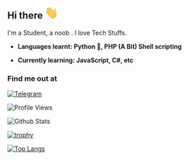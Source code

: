 ## Hi there <img src="https://raw.githubusercontent.com/ABSphreak/ABSphreak/master/gifs/Hi.gif" width="30px">

I'm a Student, a noob . I love Tech Stuffs.

- **Languages learnt: Python :snake:, PHP (A Bit) Shell scripting**
 
- **Currently learning: JavaScript, C#, etc**

### Find me out at
[![Telegram](https://img.shields.io/badge/telegram-1b77FF.svg?style=for-the-badge&logo=telegram)](https://t.me/hunter_XDD)

![Profile Views](https://hits.seeyoufarm.com/api/count/incr/badge.svg?url=https://github.com/Hunter-XDD/&title=Profile%20Views)

![Github Stats](https://github-readme-stats.vercel.app/api?username=Hunter-XDD&show_icons=true&title_color=fff&icon_color=79ff97&text_color=9f9f9f&bg_color=151515)

[![trophy](https://github-profile-trophy.vercel.app/?username=pr13260&theme=monokai)](https://github.com/Hunter-XDD/Hunter-XDD)


[![Top Langs](https://github-readme-stats.vercel.app/api/top-langs/?username=Hunter-XDD&layout=compact&theme=tokyonight)](https://github.com/Hunter-XDD/Hunter-XDD)
